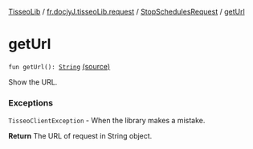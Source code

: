 [TisseoLib](../../index.md) / [fr.docjyJ.tisseoLib.request](../index.md) / [StopSchedulesRequest](index.md) / [getUrl](./get-url.md)

# getUrl

`fun getUrl(): `[`String`](https://kotlinlang.org/api/latest/jvm/stdlib/kotlin/-string/index.html) [(source)](https://github.com/docjyJ/TisseoLib/tree/master/src/main/kotlin/fr/docjyJ/tisseoLib/request/StopSchedulesRequest.kt#L82)

Show the URL.

### Exceptions

`TisseoClientException` - When the library makes a mistake.

**Return**
The URL of request in String object.

